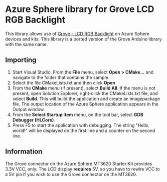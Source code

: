 # Azure Sphere library for Grove LCD RGB Backlight
This library allows use of [Grove - LCD RGB Backlight](http://wiki.seeedstudio.com/Grove-LCD_RGB_Backlight/) on Azure Sphere devices and kits. This library is a ported version of the Grove Arduino library with the same name.

## Importing
1. Start Visual Studio. From the **File** menu, select **Open > CMake...** and navigate to the folder that contains the sample.
1. Select the file CMakeLists.txt and then click **Open**
1. From the **CMake** menu (if present), select **Build All**. If the menu is not present, open Solution Explorer, right-click the CMakeLists.txt file, and select **Build**. This will build the application and create an imagepackage file. The output location of the Azure Sphere application appears in the Output window.
1. From the **Select Startup Item** menu, on the tool bar, select **GDB Debugger (HLCore)**.
1. Press F5 to start the application with debugging. The string "Hello, world!" will be displayed on the first line and a counter on the second line.

## Information
The Grove connector on the Azure Sphere MT3620 Starter Kit provides 3.3V VCC, only. The LCD display **requires** 5V, so you have to rewire VCC to a 5V pin if you wish to use the Grove connector on the MT3620.
